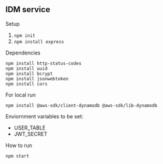 ## IDM service

Setup

1. `npm init`
2. `npm install express`

Dependencies

```
npm install http-status-codes
npm install uuid
npm install bcrypt
npm install jsonwebtoken
npm install cors
```

For local run
```
npm install @aws-sdk/client-dynamodb @aws-sdk/lib-dynamodb
```

Enviornment variables to be set:
- USER_TABLE
- JWT_SECRET

How to run

```shell
npm start
```

